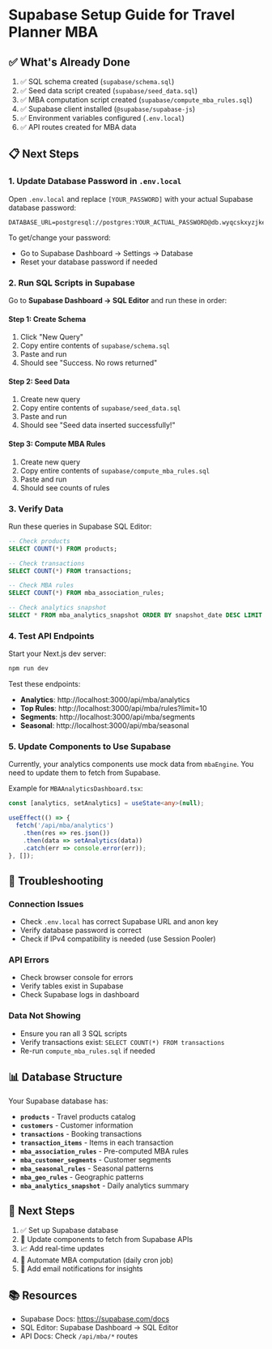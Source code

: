 # Supabase Setup Guide for Travel Planner MBA

## ✅ What's Already Done

1. ✅ SQL schema created (`supabase/schema.sql`)
2. ✅ Seed data script created (`supabase/seed_data.sql`)
3. ✅ MBA computation script created (`supabase/compute_mba_rules.sql`)
4. ✅ Supabase client installed (`@supabase/supabase-js`)
5. ✅ Environment variables configured (`.env.local`)
6. ✅ API routes created for MBA data

## 📋 Next Steps

### 1. Update Database Password in `.env.local`

Open `.env.local` and replace `[YOUR_PASSWORD]` with your actual Supabase database password:

```env
DATABASE_URL=postgresql://postgres:YOUR_ACTUAL_PASSWORD@db.wyqcskxyzjkecnemvoxz.supabase.co:5432/postgres
```

To get/change your password:
- Go to Supabase Dashboard → Settings → Database
- Reset your database password if needed

### 2. Run SQL Scripts in Supabase

Go to **Supabase Dashboard → SQL Editor** and run these in order:

#### Step 1: Create Schema
1. Click "New Query"
2. Copy entire contents of `supabase/schema.sql`
3. Paste and run
4. Should see "Success. No rows returned"

#### Step 2: Seed Data
1. Create new query
2. Copy entire contents of `supabase/seed_data.sql`
3. Paste and run
4. Should see "Seed data inserted successfully!"

#### Step 3: Compute MBA Rules
1. Create new query
2. Copy entire contents of `supabase/compute_mba_rules.sql`
3. Paste and run
4. Should see counts of rules

### 3. Verify Data

Run these queries in Supabase SQL Editor:

```sql
-- Check products
SELECT COUNT(*) FROM products;

-- Check transactions
SELECT COUNT(*) FROM transactions;

-- Check MBA rules
SELECT COUNT(*) FROM mba_association_rules;

-- Check analytics snapshot
SELECT * FROM mba_analytics_snapshot ORDER BY snapshot_date DESC LIMIT 1;
```

### 4. Test API Endpoints

Start your Next.js dev server:

```bash
npm run dev
```

Test these endpoints:

- **Analytics**: http://localhost:3000/api/mba/analytics
- **Top Rules**: http://localhost:3000/api/mba/rules?limit=10
- **Segments**: http://localhost:3000/api/mba/segments
- **Seasonal**: http://localhost:3000/api/mba/seasonal

### 5. Update Components to Use Supabase

Currently, your analytics components use mock data from `mbaEngine`. You need to update them to fetch from Supabase.

Example for `MBAAnalyticsDashboard.tsx`:

```typescript
const [analytics, setAnalytics] = useState<any>(null);

useEffect(() => {
  fetch('/api/mba/analytics')
    .then(res => res.json())
    .then(data => setAnalytics(data))
    .catch(err => console.error(err));
}, []);
```

## 🔧 Troubleshooting

### Connection Issues
- Check `.env.local` has correct Supabase URL and anon key
- Verify database password is correct
- Check if IPv4 compatibility is needed (use Session Pooler)

### API Errors
- Check browser console for errors
- Verify tables exist in Supabase
- Check Supabase logs in dashboard

### Data Not Showing
- Ensure you ran all 3 SQL scripts
- Verify transactions exist: `SELECT COUNT(*) FROM transactions`
- Re-run `compute_mba_rules.sql` if needed

## 📊 Database Structure

Your Supabase database has:

- **`products`** - Travel products catalog
- **`customers`** - Customer information
- **`transactions`** - Booking transactions
- **`transaction_items`** - Items in each transaction
- **`mba_association_rules`** - Pre-computed MBA rules
- **`mba_customer_segments`** - Customer segments
- **`mba_seasonal_rules`** - Seasonal patterns
- **`mba_geo_rules`** - Geographic patterns
- **`mba_analytics_snapshot`** - Daily analytics summary

## 🚀 Next Steps

1. ✅ Set up Supabase database
2. 🔄 Update components to fetch from Supabase APIs
3. 📈 Add real-time updates
4. 🤖 Automate MBA computation (daily cron job)
5. 📧 Add email notifications for insights

## 📚 Resources

- Supabase Docs: https://supabase.com/docs
- SQL Editor: Supabase Dashboard → SQL Editor
- API Docs: Check `/api/mba/*` routes

